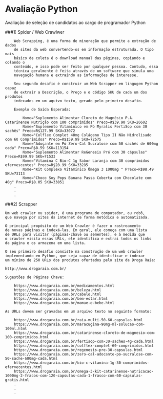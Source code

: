 # Avaliação Python
Avaliação de seleção de candidatos ao cargo de programador Python

###1) Spider / Web Crawlwer

		Web Scrapping, é uma forma de mineração que permite a extração de dados
		de sites da web convertendo-os em informação estruturada. O tipo mais
		básico de coleta é o download manual das páginas, copiando e colando o
		conteúdo, e isso pode ser feito por qualquer pessoa. Contudo, essa
		técnica geralmente é feita através de um software que simula uma
		navegação humana e extraindo as informações de interesse.

		Seu segundo desafio é construir um Web Scrapper em lingugem Python capaz
		de extrair a Descrição, o Preço e o código SKU de cada um dos produtos
		indexados em um aquivo texto, gerado pelo primeiro desafio.

		Exemplo de Saída Esperada:

			Nome="Suplemento Alimentar Cloreto de Magnésio P.A. Catarinense Nutrição com 100 comprimidos" Preco=R$39.90 SKU=26602
			Nome="Suplemento Vitamínico em Pó Myralis FertiSop com 30 sachês" Preco=R$127.99 SKU=33072
			Nome="Colflex Complet 40mg Colágeno Tipo II Não Hidrolisado com 60 Comprimidos" Preco=R$159.99 SKU=72575
			Nome="Adoçante em Pó Zero-Cal Sucralose com 50 sachês de 600mg cada" Preco=R$8.59 SKU=113154
			Nome="Suplemento Alimentar ReGenesis Pré com 30 cápsulas" Preco=R$99.99 SKU=71533
			Nome="Vitamina C Bio-C 1g Sabor Laranja com 30 comprimidos efervescentes" Preco=R$28.99 SKU=33285
			Nome="Kit Complexo Vitamínico Ômega 3 1000mg " Preco=R$98.49 SKU=73113
			Nome="Choco Soy Pops Banana Passa Coberta com Chocolate com 40g" Preco=R$8.05 SKU=33851
		.
		.
		.

###2) Scrapper

	Um web crawler ou spider, é uma programa de computador, ou robô,
	que navega por sites da internet de forma metódica e automatizada.

	O principal propósito de um Web Crawler é fazer o rastreamento
	de novas páginas e indexá-las. Em geral, ele começa com uma lista
	de URLs para visitar (páginas-chave ou sementes), e à medida que
	o crawler visita essas URLs, ele identifica e extrai todos os links
	da página e os armazena em uma lista.

	O seu primeiro desafio consiste na construção de um web crawler
	implementando em Python, que seja capaz de identificar e indexar
	um mínimo de 250 URLs dos produtos ofertados pelo site da Droga Raia:

	http://www.drogaraia.com.br/

	Sugestões de Páginas Chave:

		https://www.drogaraia.com.br/medicamentos.html
		https://www.drogaraia.com.br/beleza.html
		https://www.drogaraia.com.br/cabelo.html
		https://www.drogaraia.com.br/bem-estar.html
		https://www.drogaraia.com.br/mamae-e-bebe.html

	As URLs devem ser gravadas em um arquivo texto no seguinte formato:

		https://www.drogaraia.com.br/raia-multi-50-60-capsulas.html
		https://www.drogaraia.com.br/maracugina-90mg-ml-solucao-com-100ml.html
		https://www.drogaraia.com.br/catarinense-cloreto-de-magnesio-com-100-comprimidos.html
		https://www.drogaraia.com.br/fertisop-com-30-saches-4g-cada.html
		https://www.drogaraia.com.br/colflex-complet-60-comprimidos.html
		https://www.drogaraia.com.br/regenesis-pre-30-capsulas.html
		https://www.drogaraia.com.br/zero-cal-adocante-po-sucralose-com-50-sache-600mg-cada.html
		https://www.drogaraia.com.br/bio-c-vitamina-1g-30-comprimidos-efervecentes.html
		https://www.drogaraia.com.br/omega-3-kit-catarinense-nutricacao-1000mg-2-fracos-com-120-capsulas-cada-1-frasco-com-60-capsulas-gratis.html
		.
		.
		.
